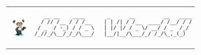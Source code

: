 <table border="0">
    <tr>
        <td>
            <img src="octocat.png" alt="My Octocat" width="100" />
        </td>
        <td>
<pre>
   __ __    ____       _      __         __   ____
  / // /__ / / /__    | | /| / /__  ____/ /__/ / /
 / _  / -_) / / _ \   | |/ |/ / _ \/ __/ / _  /_/ 
/_//_/\__/_/_/\___/   |__/|__/\___/_/ /_/\_,_(_)  
                                                  
</pre>
        </td>
    </tr>
</table>


